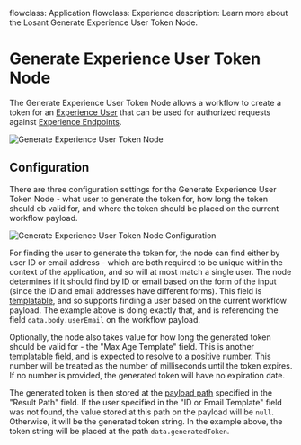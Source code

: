 flowclass: Application
flowclass: Experience
description: Learn more about the Losant Generate Experience User Token Node.

# Generate Experience User Token Node

The Generate Experience User Token Node allows a workflow to create a token for an [Experience User](/experiences/users/) that can be used for authorized requests against [Experience Endpoints](/experiences/endpoints/).

![Generate Experience User Token Node](/images/workflows/experience/generate-token-node.png "Generate Experience User Token Node")

## Configuration

There are three configuration settings for the Generate Experience User Token Node - what user to generate the token for, how long the token should eb valid for, and where the token should be placed on the current workflow payload.

![Generate Experience User Token Node Configuration](/images/workflows/experience/generate-token-node-config.png "Generate Experience User Token Node Configuration")

For finding the user to generate the token for, the node can find either by user ID or email address - which are both required to be unique within the context of the application, and so will at most match a single user. The node determines if it should find by ID or email based on the form of the input (since the ID and email addresses have different forms). This field is [templatable](/workflows/accessing-payload-data/#string-templates), and so supports finding a user based on the current workflow payload. The example above is doing exactly that, and is referencing the field `data.body.userEmail` on the workflow payload.

Optionally, the node also takes value for how long the generated token should be valid for - the "Max Age Template" field. This is another [templatable field](/workflows/accessing-payload-data/#string-templates), and is expected to resolve to a positive number. This number will be treated as the number of milliseconds until the token expires. If no number is provided, the generated token will have no expiration date.

The generated token is then stored at the [payload path](/workflows/accessing-payload-data/#payload-paths) specified in the "Result Path" field. If the user specified in the "ID or Email Template" field was not found, the value stored at this path on the payload will be `null`. Otherwise, it will be the generated token string. In the example above, the token string will be placed at the path `data.generatedToken`.
